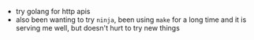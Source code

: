 - try golang for http apis
- also been wanting to try `ninja`, been using `make` for a long time and it is serving me well, but doesn't hurt to try new things

